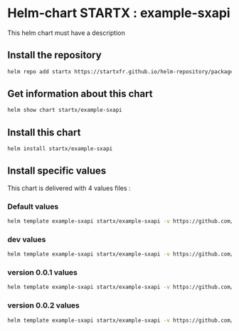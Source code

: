 # Helm-chart STARTX : example-sxapi

This helm chart must have a description

## Install the repository

```bash
helm repo add startx https://startxfr.github.io/helm-repository/packages/
```

## Get information about this chart

```bash
helm show chart startx/example-sxapi
```

## Install this chart

```bash
helm install startx/example-sxapi
```

## Install specific values

This chart is delivered with 4 values files :

### Default values

```bash
helm template example-sxapi startx/example-sxapi -v https://github.com/startxfr/helm-repository/blob/master/charts/example-sxapi/values.yaml | oc apply -f -
```

### dev values

```bash
helm template example-sxapi startx/example-sxapi -v https://github.com/startxfr/helm-repository/blob/master/charts/example-sxapi/values-dev.yaml | oc apply -f -
```

### version 0.0.1 values

```bash
helm template example-sxapi startx/example-sxapi -v https://github.com/startxfr/helm-repository/blob/master/charts/example-sxapi/values-v0.0.1.yaml | oc apply -f -
```

### version 0.0.2 values

```bash
helm template example-sxapi startx/example-sxapi -v https://github.com/startxfr/helm-repository/blob/master/charts/example-sxapi/values-v0.0.2.yaml | oc apply -f -
```
